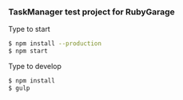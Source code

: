 ### TaskManager test project for RubyGarage

Type to start
```sh
$ npm install --production
$ npm start
```

Type to develop
```sh
$ npm install
$ gulp
```